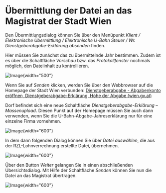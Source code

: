 # Übermittlung der Datei an das Magistrat der Stadt Wien

Den Übermittlungsdialog können Sie über den Menüpunkt *Klient / Elektronische Übermittlung / Elektronische U-Bahn Steuer / Wr. Dienstgeberabgabe-Erklärung absenden* finden.

Hier müssen Sie zunächst das zu übermittelnde Jahr bestimmen. Zudem ist es über die Schaltfläche *Vorschau* bzw. das *Protokollfenster* nochmals möglich, den Dateiinhalt zu kontrollieren.

![Image](<img/image338.png>){width="500"}

Wenn Sie auf *Senden* klicken, werden Sie über den Webbrowser auf die Homepage der Stadt Wien verbunden: [Dienstgeberabgabe - Abgabenkonto eröffnen, Dienstgeberabgabe-Erklärung, Höhe der Abgabe (wien.gv.at)](https://www.wien.gv.at/amtshelfer/finanzielles/rechnungswesen/abgaben/dienstgeberabgabe.html)

Dorf befindet sich eine neue Schaltfläche *Dienstgeberabgabe-Erklärung – Massenupload*. Diesen Punkt auf der Homepage müssen Sie auch dann verwenden, wenn Sie die U-Bahn-Abgabe-Jahreserklärung nur für eine einzelne Firma vornehmen.

![Image](<img/image339.png>){width="600"}

In dem dann folgenden Dialog können Sie über *Datei auswählen*, die aus der RZL-Lohnverrechnung erstellte Datei, übernehmen.

![Image](<img/image340.png>){width="600"}

Über den Button *Weiter* gelangen Sie in einen abschließenden Übersichtsdialog. Mit Hilfe der Schaltfläche *Senden* können Sie nun die Datei an das Magistrat übertragen.

![Image](<img/image341.png>){width="600"}